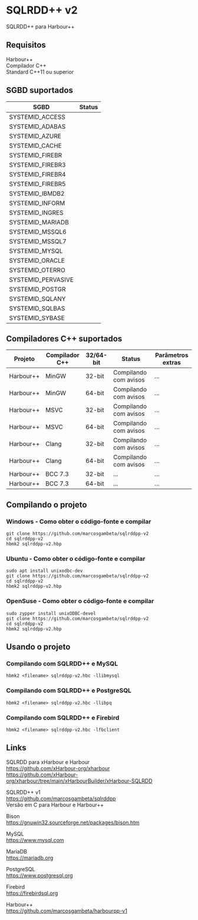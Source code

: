 # SQLRDD++ v2

SQLRDD++ para Harbour++

## Requisitos

Harbour++  
Compilador C++  
Standard C++11 ou superior  

## SGBD suportados

| SGBD               | Status         |
| ------------------ | -------------- |
| SYSTEMID_ACCESS    |                |
| SYSTEMID_ADABAS    |                |
| SYSTEMID_AZURE     |                |
| SYSTEMID_CACHE     |                |
| SYSTEMID_FIREBR    |                |
| SYSTEMID_FIREBR3   |                |
| SYSTEMID_FIREBR4   |                |
| SYSTEMID_FIREBR5   |                |
| SYSTEMID_IBMDB2    |                |
| SYSTEMID_INFORM    |                |
| SYSTEMID_INGRES    |                |
| SYSTEMID_MARIADB   |                |
| SYSTEMID_MSSQL6    |                |
| SYSTEMID_MSSQL7    |                |
| SYSTEMID_MYSQL     |                |
| SYSTEMID_ORACLE    |                |
| SYSTEMID_OTERRO    |                |
| SYSTEMID_PERVASIVE |                |
| SYSTEMID_POSTGR    |                |
| SYSTEMID_SQLANY    |                |
| SYSTEMID_SQLBAS    |                |
| SYSTEMID_SYBASE    |                |

## Compiladores C++ suportados

| Projeto   | Compilador C++   | 32/64-bit | Status                  | Parâmetros extras   |
| --------- | ---------------- | --------- | ----------------------- | ------------------- |
| Harbour++ | MinGW            | 32-bit    | Compilando com avisos   | ...                 |
| Harbour++ | MinGW            | 64-bit    | Compilando com avisos   | ...                 |
| Harbour++ | MSVC             | 32-bit    | Compilando com avisos   | ...                 |
| Harbour++ | MSVC             | 64-bit    | Compilando com avisos   | ...                 |
| Harbour++ | Clang            | 32-bit    | Compilando com avisos   | ...                 |
| Harbour++ | Clang            | 64-bit    | Compilando com avisos   | ...                 |
| Harbour++ | BCC 7.3          | 32-bit    | ...                     | ...                 |
| Harbour++ | BCC 7.3          | 64-bit    | ...                     | ...                 |

## Compilando o projeto

### Windows - Como obter o código-fonte e compilar
```Batch
git clone https://github.com/marcosgambeta/sqlrddpp-v2
cd sqlrddpp-v2
hbmk2 sqlrddpp-v2.hbp
```

### Ubuntu - Como obter o código-fonte e compilar
```Batch
sudo apt install unixodbc-dev
git clone https://github.com/marcosgambeta/sqlrddpp-v2
cd sqlrddpp-v2
hbmk2 sqlrddpp-v2.hbp
```

### OpenSuse - Como obter o código-fonte e compilar
```Batch
sudo zypper install unixODBC-devel
git clone https://github.com/marcosgambeta/sqlrddpp-v2
cd sqlrddpp-v2
hbmk2 sqlrddpp-v2.hbp
```

## Usando o projeto

### Compilando com SQLRDD++ e MySQL
```Batch
hbmk2 <filename> sqlrddpp-v2.hbc -llibmysql
```

### Compilando com SQLRDD++ e PostgreSQL
```Batch
hbmk2 <filename> sqlrddpp-v2.hbc -llibpq
```

### Compilando com SQLRDD++ e Firebird
```Batch
hbmk2 <filename> sqlrddpp-v2.hbc -lfbclient
```

## Links

SQLRDD para xHarbour e Harbour  
https://github.com/xHarbour-org/xharbour  
https://github.com/xHarbour-org/xharbour/tree/main/xHarbourBuilder/xHarbour-SQLRDD  

SQLRDD++ v1  
https://github.com/marcosgambeta/sqlrddpp  
Versão em C para Harbour e Harbour++

Bison  
https://gnuwin32.sourceforge.net/packages/bison.htm  

MySQL  
https://www.mysql.com  

MariaDB  
https://mariadb.org  

PostgreSQL  
https://www.postgresql.org  

Firebird  
https://firebirdsql.org  

Harbour++  
https://github.com/marcosgambeta/harbourpp-v1  

